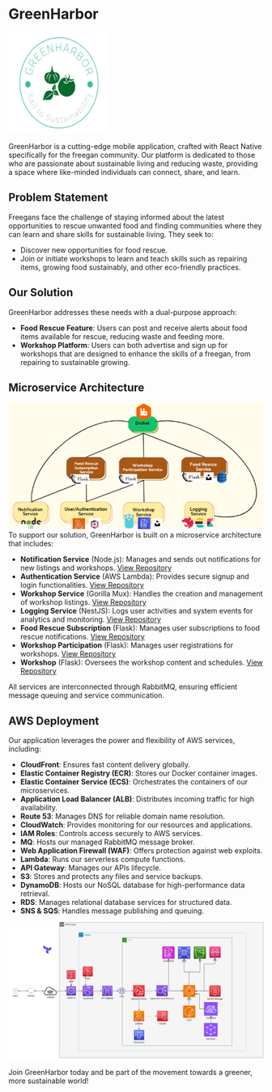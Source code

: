 # GreenHarbor
<img src="./greenharbor.jpg" width="200" height="200" alt="GreenHarbor">


GreenHarbor is a cutting-edge mobile application, crafted with React Native specifically for the freegan community. Our platform is dedicated to those who are passionate about sustainable living and reducing waste, providing a space where like-minded individuals can connect, share, and learn.

## Problem Statement

Freegans face the challenge of staying informed about the latest opportunities to rescue unwanted food and finding communities where they can learn and share skills for sustainable living. They seek to:
- Discover new opportunities for food rescue.
- Join or initiate workshops to learn and teach skills such as repairing items, growing food sustainably, and other eco-friendly practices.

## Our Solution

GreenHarbor addresses these needs with a dual-purpose approach:
- **Food Rescue Feature**: Users can post and receive alerts about food items available for rescue, reducing waste and feeding more.
- **Workshop Platform**: Users can both advertise and sign up for workshops that are designed to enhance the skills of a freegan, from repairing to sustainable growing.

## Microservice Architecture
![Microservices Diagram](./microservice.png)
To support our solution, GreenHarbor is built on a microservice architecture that includes:
- **Notification Service** (Node.js): Manages and sends out notifications for new listings and workshops. [View Repository](https://github.com/GreenHarbor/notification)
- **Authentication Service** (AWS Lambda): Provides secure signup and login functionalities. [View Repository](https://github.com/GreenHarbor/authentication)
- **Workshop Service** (Gorilla Mux): Handles the creation and management of workshop listings. [View Repository](https://github.com/GreenHarbor/workshop)
- **Logging Service** (NestJS): Logs user activities and system events for analytics and monitoring. [View Repository](https://github.com/GreenHarbor/logging)
- **Food Rescue Subscription** (Flask): Manages user subscriptions to food rescue notifications. [View Repository](https://github.com/GreenHarbor/foodrescuesubscription)
- **Workshop Participation** (Flask): Manages user registrations for workshops. [View Repository](https://github.com/GreenHarbor/workshopparticipation)
- **Workshop** (Flask): Oversees the workshop content and schedules. [View Repository](https://github.com/GreenHarbor/workshop)


All services are interconnected through RabbitMQ, ensuring efficient message queuing and service communication.

## AWS Deployment

Our application leverages the power and flexibility of AWS services, including:
- **CloudFront**: Ensures fast content delivery globally.
- **Elastic Container Registry (ECR)**: Stores our Docker container images.
- **Elastic Container Service (ECS)**: Orchestrates the containers of our microservices.
- **Application Load Balancer (ALB)**: Distributes incoming traffic for high availability.
- **Route 53**: Manages DNS for reliable domain name resolution.
- **CloudWatch**: Provides monitoring for our resources and applications.
- **IAM Roles**: Controls access securely to AWS services.
- **MQ**: Hosts our managed RabbitMQ message broker.
- **Web Application Firewall (WAF)**: Offers protection against web exploits.
- **Lambda**: Runs our serverless compute functions.
- **API Gateway**: Manages our APIs lifecycle.
- **S3**: Stores and protects any files and service backups.
- **DynamoDB**: Hosts our NoSQL database for high-performance data retrieval.
- **RDS**: Manages relational database services for structured data.
- **SNS & SQS**: Handles message publishing and queuing.

![Solution Architecture Diagram](./sa.png)


Join GreenHarbor today and be part of the movement towards a greener, more sustainable world!
